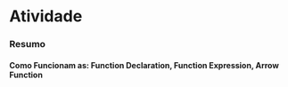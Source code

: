 # Atividade
### Resumo 
#### Como Funcionam as: Function Declaration, Function Expression, Arrow Function
